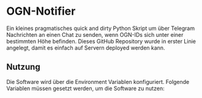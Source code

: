 # OGN-Notifier

Ein kleines pragmatisches quick and dirty Python Skript um über Telegram Nachrichten an einen Chat zu senden, wenn OGN-IDs sich unter einer bestimmten Höhe befinden. Dieses GitHub Repository wurde in erster Linie angelegt, damit es einfach auf Servern deployed werden kann.

## Nutzung
Die Software wird über die Environment Variablen konfiguriert. Folgende Variablen müssen gesetzt werden, um die Software zu nutzen:
